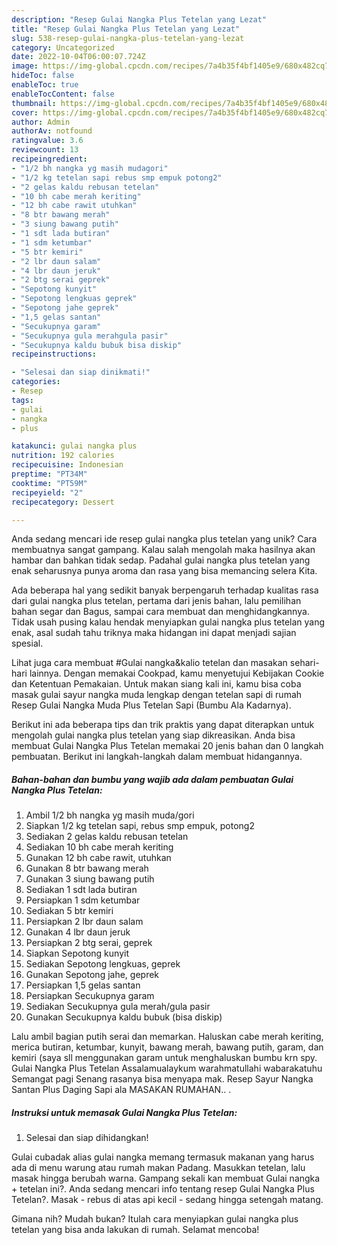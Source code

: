 ```yaml
---
description: "Resep Gulai Nangka Plus Tetelan yang Lezat"
title: "Resep Gulai Nangka Plus Tetelan yang Lezat"
slug: 538-resep-gulai-nangka-plus-tetelan-yang-lezat
category: Uncategorized
date: 2022-10-04T06:00:07.724Z
image: https://img-global.cpcdn.com/recipes/7a4b35f4bf1405e9/680x482cq70/gulai-nangka-plus-tetelan-foto-resep-utama.jpg
hideToc: false
enableToc: true
enableTocContent: false
thumbnail: https://img-global.cpcdn.com/recipes/7a4b35f4bf1405e9/680x482cq70/gulai-nangka-plus-tetelan-foto-resep-utama.jpg
cover: https://img-global.cpcdn.com/recipes/7a4b35f4bf1405e9/680x482cq70/gulai-nangka-plus-tetelan-foto-resep-utama.jpg
author: Admin
authorAv: notfound
ratingvalue: 3.6
reviewcount: 13
recipeingredient:
- "1/2 bh nangka yg masih mudagori"
- "1/2 kg tetelan sapi rebus smp empuk potong2"
- "2 gelas kaldu rebusan tetelan"
- "10 bh cabe merah keriting"
- "12 bh cabe rawit utuhkan"
- "8 btr bawang merah"
- "3 siung bawang putih"
- "1 sdt lada butiran"
- "1 sdm ketumbar"
- "5 btr kemiri"
- "2 lbr daun salam"
- "4 lbr daun jeruk"
- "2 btg serai geprek"
- "Sepotong kunyit"
- "Sepotong lengkuas geprek"
- "Sepotong jahe geprek"
- "1,5 gelas santan"
- "Secukupnya garam"
- "Secukupnya gula merahgula pasir"
- "Secukupnya kaldu bubuk bisa diskip"
recipeinstructions:

- "Selesai dan siap dinikmati!"
categories:
- Resep
tags:
- gulai
- nangka
- plus

katakunci: gulai nangka plus 
nutrition: 192 calories
recipecuisine: Indonesian
preptime: "PT34M"
cooktime: "PT59M"
recipeyield: "2"
recipecategory: Dessert

---
```





Anda sedang mencari ide resep gulai nangka plus tetelan yang unik? Cara membuatnya sangat gampang. Kalau salah mengolah maka hasilnya akan hambar dan bahkan tidak sedap. Padahal gulai nangka plus tetelan yang enak seharusnya punya aroma dan rasa yang bisa memancing selera Kita.





Ada beberapa hal yang sedikit banyak berpengaruh terhadap kualitas rasa dari gulai nangka plus tetelan, pertama dari jenis bahan, lalu pemilihan bahan segar dan Bagus, sampai cara membuat dan menghidangkannya. Tidak usah pusing kalau hendak menyiapkan gulai nangka plus tetelan yang enak,      asal sudah tahu triknya maka hidangan ini dapat menjadi sajian spesial.














Lihat juga cara membuat #Gulai nangka&amp;kalio tetelan dan masakan sehari-hari lainnya. Dengan memakai Cookpad, kamu menyetujui Kebijakan Cookie dan Ketentuan Pemakaian. Untuk makan siang kali ini, kamu bisa coba masak gulai sayur nangka muda lengkap dengan tetelan sapi di rumah Resep Gulai Nangka Muda Plus Tetelan Sapi (Bumbu Ala Kadarnya).






Berikut ini ada beberapa tips dan trik praktis yang dapat diterapkan untuk mengolah gulai nangka plus tetelan yang siap dikreasikan. Anda bisa membuat Gulai Nangka Plus Tetelan memakai 20 jenis bahan dan 0 langkah pembuatan. Berikut ini langkah-langkah dalam membuat hidangannya.

<!--inarticleads1-->

##### Bahan-bahan dan bumbu yang wajib ada dalam pembuatan Gulai Nangka Plus Tetelan:

1. Ambil 1/2 bh nangka yg masih muda/gori
1. Siapkan 1/2 kg tetelan sapi, rebus smp empuk, potong2
1. Sediakan 2 gelas kaldu rebusan tetelan
1. Sediakan 10 bh cabe merah keriting
1. Gunakan 12 bh cabe rawit, utuhkan
1. Gunakan 8 btr bawang merah
1. Gunakan 3 siung bawang putih
1. Sediakan 1 sdt lada butiran
1. Persiapkan 1 sdm ketumbar
1. Sediakan 5 btr kemiri
1. Persiapkan 2 lbr daun salam
1. Gunakan 4 lbr daun jeruk
1. Persiapkan 2 btg serai, geprek
1. Siapkan Sepotong kunyit
1. Sediakan Sepotong lengkuas, geprek
1. Gunakan Sepotong jahe, geprek
1. Persiapkan 1,5 gelas santan
1. Persiapkan Secukupnya garam
1. Sediakan Secukupnya gula merah/gula pasir
1. Gunakan Secukupnya kaldu bubuk (bisa diskip)


Lalu ambil bagian putih serai dan memarkan. Haluskan cabe merah keriting, merica butiran, ketumbar, kunyit, bawang merah, bawang putih, garam, dan kemiri (saya sll menggunakan garam untuk menghaluskan bumbu krn spy. Gulai Nangka Plus Tetelan Assalamualaykum warahmatullahi wabarakatuhu Semangat pagi Senang rasanya bisa menyapa mak. Resep Sayur Nangka Santan Plus Daging Sapi ala MASAKAN RUMAHAN.. . 

<!--inarticleads2-->

##### Instruksi untuk memasak Gulai Nangka Plus Tetelan:


1. Selesai dan siap dihidangkan!

Gulai cubadak alias gulai nangka memang termasuk makanan yang harus ada di menu warung atau rumah makan Padang. Masukkan tetelan, lalu masak hingga berubah warna. Gampang sekali kan membuat Gulai nangka + tetelan ini?. Anda sedang mencari info tentang resep Gulai Nangka Plus Tetelan?. Masak - rebus di atas api kecil - sedang hingga setengah matang. 

Gimana nih? Mudah bukan? Itulah cara menyiapkan gulai nangka plus tetelan yang bisa anda lakukan di rumah. Selamat mencoba!
